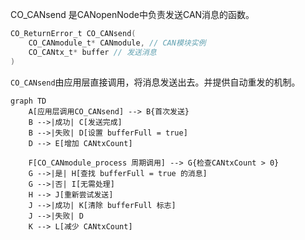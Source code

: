 CO_CANsend 是CANopenNode中负责发送CAN消息的函数。

```c
CO_ReturnError_t CO_CANsend(
    CO_CANmodule_t* CANmodule, // CAN模块实例
    CO_CANtx_t* buffer // 发送消息
)
```
`CO_CANsend`由应用层直接调用，将消息发送出去。并提供自动重发的机制。

```mermaid
graph TD
    A[应用层调用CO_CANsend] --> B{首次发送}
    B -->|成功| C[发送完成]
    B -->|失败| D[设置 bufferFull = true]
    D --> E[增加 CANtxCount]
    
    F[CO_CANmodule_process 周期调用] --> G{检查CANtxCount > 0}
    G -->|是| H[查找 bufferFull = true 的消息]
    G -->|否| I[无需处理]
    H --> J[重新尝试发送]
    J -->|成功| K[清除 bufferFull 标志]
    J -->|失败| D
    K --> L[减少 CANtxCount]
```


